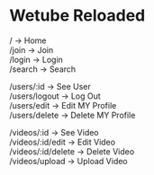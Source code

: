 # Wetube Reloaded

/ -> Home  
/join -> Join  
/login -> Login  
/search -> Search  

/users/:id -> See User  
/users/logout -> Log Out  
/users/edit -> Edit MY Profile  
/users/delete -> Delete MY Profile  

/videos/:id -> See Video  
/videos/:id/edit -> Edit Video  
/videos/:id/delete -> Delete Video  
/videos/upload -> Upload Video  